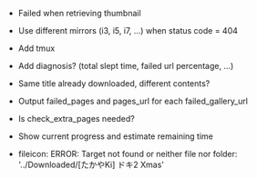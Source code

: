 - Failed when retrieving thumbnail
- Use different mirrors (i3, i5, i7, ...) when status code = 404
- Add tmux
- Add diagnosis? (total slept time, failed url percentage, ...)
- Same title already downloaded, different contents?
- Output failed_pages and pages_url for each failed_gallery_url
- Is check_extra_pages needed?
- Show current progress and estimate remaining time

- fileicon: ERROR: Target not found or neither file nor folder: '../Downloaded/[たかやKi] ドキ2 Xmas'
